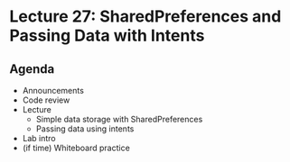 # Lecture 27: SharedPreferences and Passing Data with Intents

## Agenda
- Announcements
- Code review
- Lecture
    - Simple data storage with SharedPreferences
    - Passing data using intents
- Lab intro
- (if time) Whiteboard practice
